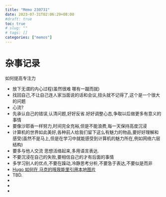 ```yaml
---
title: "Memo 230731"
date: 2023-07-31T02:06:29+08:00
#draft: true
toc: true
# slug: ""
# tags: []
categories: ["memos"]
---
```

# 杂事记录
如何提高专注力
- 放下无谓的内心过程(虽然很难 哪有一蹴而就)
- 找回自己,不让自己连人家当面说的话和会议,扭头就不记得了,这个是一个很大的问题
- 心流?
- 先承认自己的错误,认清问题,好好反省.好好调整心态,争取以后做更多有意义的事情
- 要像沙耶香一样努力,时间完全充裕,但是不能浪费,每一天保持高度沉浸
- 计算机的世界如此美好,各种前人给我们留下这么有魅力的物品,要好好理解和感受(虽然不是马上,但是在学习中就能感受到计算机的魅力所在,例如网络六层结构)
- 要多与他人交流 思想活络起来,多用语言表达.
- 不要沉浸在自己的失败,要相信自己的才有后面的事情
- 多学习别人的优点,不要在躁动,冷静思考分析,不要急于表达,不要似是而非
- [Hugo 如何在 马克的哦我能里引用本地图片](https://jincheng9.github.io/post/hugo-add-img/)
- TBD.
-
-
-
